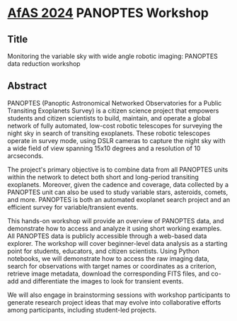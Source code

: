 # [AfAS 2024](https://conference.afasociety.org/) PANOPTES Workshop

## Title

Monitoring the variable sky with wide angle robotic imaging: PANOPTES data reduction workshop


## Abstract

PANOPTES (Panoptic Astronomical Networked Observatories for a Public Transiting Exoplanets Survey) is a citizen science project that empowers students and citizen scientists to build, maintain, and operate a global network of fully automated, low-cost robotic telescopes for surveying the night sky in search of transiting exoplanets. These robotic telescopes operate in survey mode, using DSLR cameras to capture the night sky with a wide field of view spanning 15x10 degrees and a resolution of 10 arcseconds. 

The project's primary objective is to combine data from all PANOPTES units within the network to detect both short and long-period transiting exoplanets. Moreover, given the cadence and coverage, data collected by a PANOPTES unit can also be used to study variable stars, asteroids, comets, and more. PANOPTES is both an automated exoplanet search project and an efficient survey for variable/transient events. 

This hands-on workshop will provide an overview of PANOPTES data, and demonstrate how to access and analyze it using short working examples. All PANOPTES data is publicly accessible through a web-based data explorer. The workshop will cover beginner-level data analysis as a starting point for students, educators, and citizen scientists.  Using Python notebooks, we will demonstrate how to access the raw imaging data, search for observations with target names or coordinates as a criterion, retrieve image metadata, download the corresponding FITS files, and co-add and differentiate the images to look for transient events.

We will also engage in brainstorming sessions with workshop participants to generate research project ideas that may evolve into collaborative efforts among participants, including student-led projects.

